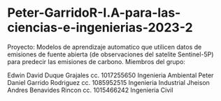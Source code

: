# Peter-GarridoR-I.A-para-las-ciencias-e-ingenierias-2023-2
Proyecto: Modelos de aprendizaje automatico que utilicen datos de emisiones de fuente abierta (de observaciones del satelite Sentinel-5P) para predecir las emisiones de carbono. Miembros del grupo:


Edwin David Duque Grajales cc. 1017255650 Ingenieria Ambiental
Peter Daniel Garrido Rodriguez cc. 1085952515 Ingenieria Industrial
Jheison Andres Benavides Rincon cc. 1015466242 Ingenieria Civil
